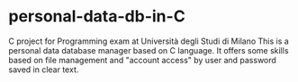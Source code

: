 # personal-data-db-in-C
C project for Programming exam at Università degli Studi di Milano
This is a personal data database manager based on C language. It offers some skills based on file management and "account access" by user and password saved in clear text.
